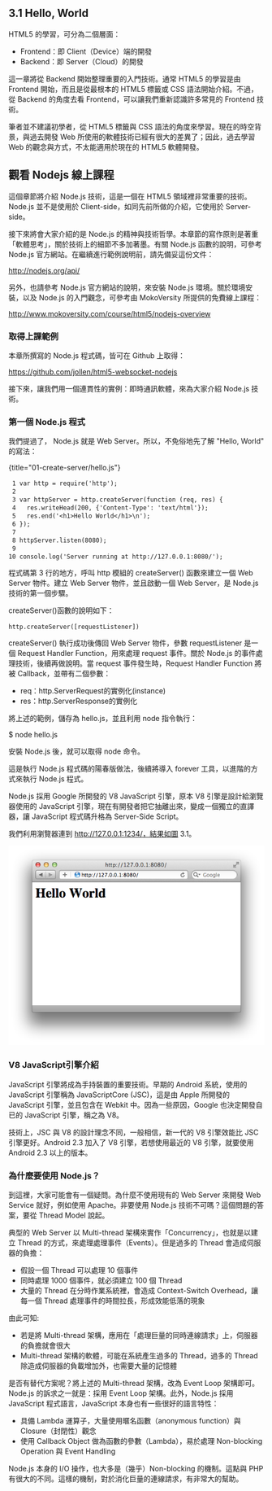 ## 3.1 Hello, World

HTML5 的學習，可分為二個層面：

- Frontend：即 Client（Device）端的開發
- Backend：即 Server（Cloud）的開發

這一章將從 Backend 開始整理重要的入門技術。通常 HTML5 的學習是由 Frontend 開始，而且是從最根本的 HTML5 標籤或 CSS 語法開始介紹。不過，從 Backend 的角度去看 Frontend，可以讓我們重新認識許多常見的 Frontend 技術。

筆者並不建議初學者，從 HTML5 標籤與 CSS 語法的角度來學習。現在的時空背景，與過去開發 Web 所使用的軟體技術已經有很大的差異了；因此，過去學習 Web 的觀念與方式，不太能適用於現在的 HTML5 軟體開發。

## 觀看 Nodejs 線上課程

這個章節將介紹 Node.js 技術，這是一個在 HTML5 領域裡非常重要的技術。 Node.js 並不是使用於 Client-side，如同先前所做的介紹，它使用於 Server-side。

接下來將會大家介紹的是 Node.js 的精神與技術哲學。本章節的寫作原則是著重「軟體思考」，關於技術上的細節不多加著墨。有關 Node.js  函數的說明，可參考 Node.js 官方網站。在繼續進行範例說明前，請先備妥這份文件：

http://nodejs.org/api/

另外，也請參考 Node.js 官方網站的說明，來安裝 Node.js 環境。關於環境安裝，以及 Node.js 的入門觀念，可參考由 MokoVersity 所提供的免費線上課程：

http://www.mokoversity.com/course/html5/nodejs-overview

### 取得上課範例

本章所撰寫的 Node.js 程式碼，皆可在 Github 上取得：

https://github.com/jollen/html5-websocket-nodejs

接下來，讓我們用一個連貫性的實例：即時通訊軟體，來為大家介紹 Node.js 技術。

### 第一個 Node.js 程式

我們提過了， Node.js 就是 Web Server。所以，不免俗地先了解 "Hello, World" 的寫法：

{title="01-create-server/hello.js"}
~~~~~~~~
 1 var http = require('http');
 2 
 3 var httpServer = http.createServer(function (req, res) {
 4   res.writeHead(200, {'Content-Type': 'text/html'});
 5   res.end('<h1>Hello World</h1>\n');
 6 });
 7 
 8 httpServer.listen(8080);
 9 
10 console.log('Server running at http://127.0.0.1:8080/');
~~~~~~~~

程式碼第 3 行的地方，呼叫 http 模組的 createServer() 函數來建立一個 Web Server 物件。建立 Web Server 物件，並且啟動一個 Web Server，是  Node.js  技術的第一個步驟。

createServer()函數的說明如下：

~~~~~~~~
http.createServer([requestListener])
~~~~~~~~

createServer() 執行成功後傳回 Web Server 物件，參數 requestListener 是一個 Request Handler Function，用來處理 request 事件。關於 Node.js 的事件處理技術，後續再做說明。當 request 事件發生時，Request Handler Function 將被 Callback，並帶有二個參數：

- req：http.ServerRequest的實例化(instance)
- res：http.ServerResponse的實例化

將上述的範例，儲存為 hello.js，並且利用 node 指令執行：

$ node hello.js 

安裝 Node.js 後，就可以取得 node 命令。

這是執行 Node.js 程式碼的陽春版做法，後續將導入 forever 工具，以進階的方式來執行 Node.js 程式。

 Node.js 採用 Google 所開發的 V8 JavaScript 引擎，原本 V8 引擎是設計給瀏覽器使用的 JavaScript 引擎，現在有開發者把它抽離出來，變成一個獨立的直譯器，讓 JavaScript 程式碼升格為 Server-Side Script。

我們利用瀏覽器連到 http://127.0.0.1:1234/，結果如圖 3.1。

![圖 3.1：hello.js 執行結果](images/figure-3_1.png)

### V8 JavaScript引擎介紹

JavaScript 引擎將成為手持裝置的重要技術。早期的 Android 系統，使用的 JavaScript 引擎稱為 JavaScriptCore (JSC)，這是由 Apple 所開發的 JavaScript 引擎，並且包含在 Webkit 中。因為一些原因，Google 也決定開發自已的 JavaScript 引擎，稱之為 V8。

技術上，JSC 與 V8 的設計理念不同，一般相信，新一代的 V8 引擎效能比 JSC 引擎更好。Android 2.3 加入了 V8 引擎，若想使用最近的 V8 引擎，就要使用 Android 2.3 以上的版本。

### 為什麼要使用 Node.js？

到這裡，大家可能會有一個疑問。為什麼不使用現有的 Web Server 來開發 Web Service 就好，例如使用 Apache。非要使用 Node.js 技術不可嗎？這個問題的答案，要從 Thread Model 說起。

典型的 Web Server 以 Multi-thread 架構來實作「Concurrency」，也就是以建立 Thread 的方式，來處理處理事件（Events）。但是過多的 Thread 會造成伺服器的負擔：

- 假設一個 Thread 可以處理 10 個事件
- 同時處理 1000 個事件，就必須建立 100 個 Thread
- 大量的 Thread 在分時作業系統裡，會造成 Context-Switch Overhead，讓每一個 Thread 處理事件的時間拉長，形成效能低落的現象

由此可知:

- 若是將 Multi-thread 架構，應用在「處理巨量的同時連線請求」上，伺服器的負擔就會很大
- Multi-thread 架構的軟體，可能在系統產生過多的 Thread，過多的 Thread 除造成伺服器的負載增加外，也需要大量的記憶體

是否有替代方案呢？將上述的 Multi-thread 架構，改為 Event Loop 架構即可。Node.js 的訴求之一就是：採用 Event Loop 架構。此外，Node.js 採用 JavaScript 程式語言，JavaScript 本身也有一些很好的語言特性：

- 具備 Lambda 運算子，大量使用暱名函數（anonymous function）與 Closure（封閉性）觀念
- 使用 Callback Object 做為函數的參數（Lambda），易於處理 Non-blocking Operation 與 Event Handling

Node.js 本身的 I/O 操作，也大多是（幾乎）Non-blocking 的機制。這點與 PHP 有很大的不同。這樣的機制，對於消化巨量的連線請求，有非常大的幫助。